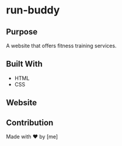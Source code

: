 # run-buddy
## Purpose
A website that offers fitness training services.

## Built With
* HTML
* CSS

## Website


## Contribution
Made with ❤️ by [me]
